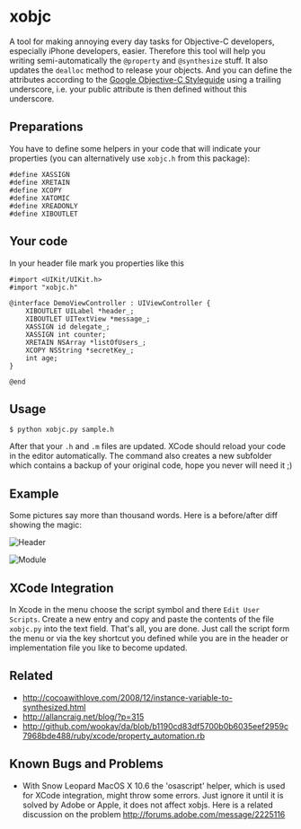 xobjc
=====

A tool for making annoying every day tasks for Objective-C developers, especially
iPhone developers, easier. Therefore this tool will help you writing semi-automatically
the ``@property`` and ``@synthesize`` stuff. It also updates the ``dealloc`` method to release
your objects. And you can define the attributes according to the 
[Google Objective-C Styleguide](http://google-styleguide.googlecode.com/svn/trunk/objcguide.xml#Variable_Name) 
using a trailing underscore, i.e. your public attribute is then defined 
without this underscore.

Preparations
------------

You have to define some helpers in your code that will indicate your properties 
(you can alternatively use ``xobjc.h`` from this package):

    #define XASSIGN
    #define XRETAIN 
    #define XCOPY 
    #define XATOMIC 
    #define XREADONLY
    #define XIBOUTLET

Your code
---------

In your header file mark you properties like this

	#import <UIKit/UIKit.h>
	#import "xobjc.h"

	@interface DemoViewController : UIViewController {
	    XIBOUTLET UILabel *header_;
	    XIBOUTLET UITextView *message_;    
	    XASSIGN id delegate_;    
	    XASSIGN int counter;    
	    XRETAIN NSArray *listOfUsers_;    
	    XCOPY NSString *secretKey_;
	    int age;
	}

	@end

Usage
-----

``$ python xobjc.py sample.h``

After that your ``.h`` and ``.m`` files are updated. XCode should reload your code in the editor
automatically. The command also creates a new subfolder which contains a backup of your 
original code, hope you never will need it ;)

Example
-------

Some pictures say more than thousand words. Here is a before/after diff showing the magic:

![Header](http://mail.holtwick.it/xobjc/demo-h.png "Header")

![Module](http://mail.holtwick.it/xobjc/demo-m.png "Module")

XCode Integration
-----------------

In Xcode in the menu choose the script symbol and there ``Edit User Scripts``. Create a new
entry and copy and paste the contents of the file ``xobjc.py`` into the text field. That's all, 
you are done. Just call the script form the menu or via the key shortcut you defined while you
are in the header or implementation file you like to become updated.

Related
-------

 * <http://cocoawithlove.com/2008/12/instance-variable-to-synthesized.html>
 * <http://allancraig.net/blog/?p=315> 
 * <http://github.com/wookay/da/blob/b1190cd83df5700b0b6035eef2959c7968bde488/ruby/xcode/property_automation.rb>

Known Bugs and Problems
-----------------------

 * With Snow Leopard MacOS X 10.6 the 'osascript' helper, which is used for XCode integration, might throw some
   errors. Just ignore it until it is solved by Adobe or Apple, it does not affect xobjs. 
   Here is a related discussion on the problem http://forums.adobe.com/message/2225116
